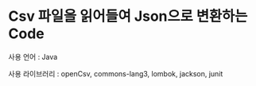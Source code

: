 # Csv 파일을 읽어들여 Json으로 변환하는 Code

사용 언어 : Java

사용 라이브러리 : openCsv, commons-lang3, lombok, jackson, junit
